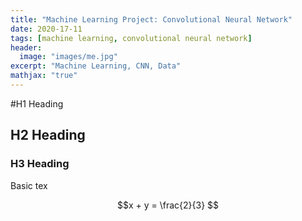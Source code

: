 ```yaml
---
title: "Machine Learning Project: Convolutional Neural Network"
date: 2020-17-11
tags: [machine learning, convolutional neural network]
header:
  image: "images/me.jpg"
excerpt: "Machine Learning, CNN, Data"
mathjax: "true"
---
```


#H1 Heading

## H2 Heading

### H3 Heading

Basic tex

$$x + y = \frac{2}{3} $$
